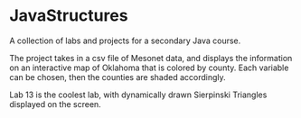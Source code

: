 # JavaStructures
A collection of labs and projects for a secondary Java course.

The project takes in a csv file of Mesonet data, and displays the information on an interactive map of Oklahoma that is colored by county. Each variable can be chosen, then the counties are shaded accordingly.

Lab 13 is the coolest lab, with dynamically drawn Sierpinski Triangles displayed on the screen.
